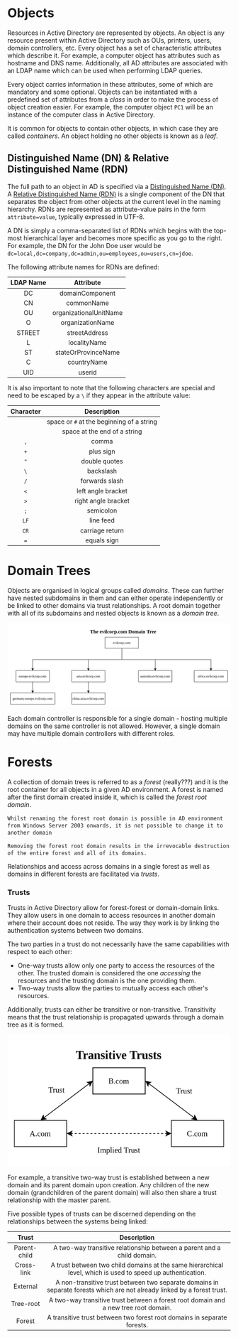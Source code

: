 # Objects
Resources in Active Directory are represented by objects. An object is any resource present within Active Directory such as OUs, printers, users, domain controllers, etc. Every object has a set of characteristic attributes which describe it. For example, a computer object has attributes such as hostname and DNS name. Additionally, all AD attributes are associated with an LDAP name which can be used when performing LDAP queries.

Every object carries information in these attributes, some of which are mandatory and some optional. Objects can be instantiated with a predefined set of attributes from a *class* in order to make the process of object creation easier. For example, the computer object `PC1` will be an instance of the computer class in Active Directory.

It is common for objects to contain other objects, in which case they are called *containers*. An object holding no other objects is known as a *leaf*.

## Distinguished Name (DN) & Relative Distinguished Name (RDN)
The full path to an object in AD is specified via a [Distinguished Name (DN)](https://learn.microsoft.com/en-us/previous-versions/windows/desktop/ldap/distinguished-names). A [Relative Distinguished Name (RDN)](https://docs.microsoft.com/en-us/windows/win32/ad/object-names-and-identities) is a single component of the DN that separates the object from other objects at the current level in the naming hierarchy. RDNs are represented as attribute-value pairs in the form `attribute=value`, typically expressed in UTF-8. 

A DN is simply a comma-separated list of RDNs which begins with the top-most hierarchical layer and becomes more specific as you go to the right. For example, the DN for the John Doe user would be `dc=local,dc=company,dc=admin,ou=employees,ou=users,cn=jdoe`.

The following attribute names for RDNs are defined:

|LDAP Name|Attribute|
|:---:|:---:|
|DC|domainComponent|
|CN|commonName|
|OU|organizationalUnitName|
|O|organizationName|
|STREET|streetAddress|
|L|localityName|
|ST|stateOrProvinceName|
|C|countryName|
|UID|userid|

It is also important to note that the following characters are special and need to be escaped by a `\` if they appear in the attribute value:

|Character|Description|
|:---:|:---:|
||space or `#` at the beginning of a string|
||space at the end of a string|
|`,`|comma|
|`+`|plus sign|
|`"`|double quotes|
|`\`|backslash|
|`/`|forwards slash|
|`<`|left angle bracket|
|`>`|right angle bracket|
|`;`|semicolon|
|`LF`|line feed|
|`CR`|carriage return|
|`=`|equals sign|

# Domain Trees
Objects are organised in logical groups called *domains*. These can further have nested subdomains in them and can either operate independently or be linked to other domains via trust relationships. A root domain together with all of its subdomains and nested objects is known as a *domain tree*. 

![](Resources/Images/Hierarchy/Domain%20Tree%20Example.svg)

Each domain controller is responsible for a single domain - hosting multiple domains on the same controller is not allowed. However, a single domain may have multiple domain controllers with different roles.

# Forests
A collection of domain trees is referred to as a *forest* (really???) and it is the root container for all objects in a given AD environment. A forest is named after the first domain created inside it, which is called the *forest root domain*.

```admonish info title="Info: Renaming the Forest Root Domain"
Whilst renaming the forest root domain is possible in AD environment from Windows Server 2003 onwards, it is not possible to change it to another domain
```

```admonish danger title="Danger: Removing the Forest Root Domain"
Removing the forest root domain results in the irrevocable destruction of the entire forest and all of its domains.
```

Relationships and access across domains in a single forest as well as domains in different forests are facilitated via *trusts*.

### Trusts
Trusts in Active Directory allow for forest-forest or domain-domain links. They allow users in one domain to access resources in another domain where their account does not reside. The way they work is by linking the authentication systems between two domains.

The two parties in a trust do not necessarily have the same capabilities with respect to each other:
- One-way trusts allow only one party to access the resources of the other. The trusted domain is considered the one *accessing* the resources and the trusting domain is the one providing them.
- Two-way trusts allow the parties to mutually access each other's resources.

Additionally, trusts can either be transitive or non-transitive. Transitivity means that the trust relationship is propagated upwards through a domain tree as it is formed. 

![](Resources/Images/Hierarchy/Transitive%20Trust.svg)

For example, a transitive two-way trust is established between a new domain and its parent domain upon creation. Any children of the new domain (grandchildren of the parent domain) will also then share a trust relationship with the master parent. 

Five possible types of trusts can be discerned depending on the relationships between the systems being linked:

|Trust|Description|
|:-----:|:-----:|
|Parent-child|A two-way transitive relationship between a parent and a child domain.|
|Cross-link|A trust between two child domains at the same hierarchical level, which is used to speed up authentication.|
|External|A non-transitive trust between two separate domains in separate forests which are not already linked by a forest trust.|
|Tree-root|A two-way transitive trust between a forest root domain and a new tree root domain.|
|Forest|A transitive trust between two forest root domains in separate forests.|
